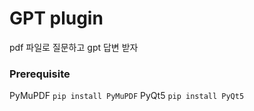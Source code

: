 # GPT plugin

pdf 파일로 질문하고
gpt 답변 받자

### Prerequisite
PyMuPDF
`pip install PyMuPDF`
PyQt5
`pip install PyQt5`
